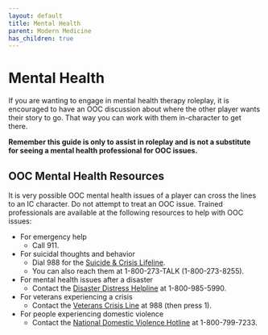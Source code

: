 ```yaml
---
layout: default
title: Mental Health
parent: Modern Medicine
has_children: true
---
```


# Mental Health

If you are wanting to engage in mental health therapy roleplay, it is encouraged to have an OOC discussion about where the other player wants their story to go. That way you can work with them in-character to get there. 

**Remember this guide is only to assist in roleplay and is not a substitute for seeing a mental health professional for OOC issues.**

## OOC Mental Health Resources

It is very possible OOC mental health issues of a player can cross the lines to an IC character. Do not attempt to treat an OOC issue. Trained professionals are available at the following resources to help with OOC issues:

- For emergency help 
  - Call 911.
- For suicidal thoughts and behavior 
  - Dial 988 for the [Suicide & Crisis Lifeline](https://988lifeline.org/). 
  - You can also reach them at 1-800-273-TALK (1-800-273-8255).
- For mental health issues after a disaster 
  - Contact the [Disaster Distress Helpline](https://www.samhsa.gov/find-help/disaster-distress-helpline) at 1-800-985-5990.
- For veterans experiencing a crisis 
  - Contact the [Veterans Crisis Line](https://www.veteranscrisisline.net/) at 988 (then press 1).
- For people experiencing domestic violence 
  - Contact the [National Domestic Violence Hotline](https://www.thehotline.org/) at 1-800-799-7233.